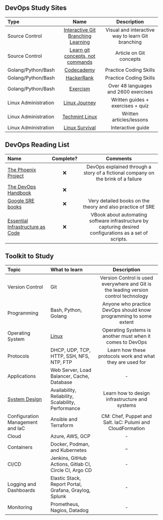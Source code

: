 ## DevOps Study Sites
Type | Name | Description
:------|:------:|:------:
Source Control | [Interactive Git Branching Learning](https://learngitbranching.js.org/) | Visual and interactive way to learn Git branching
Source Control | [Learn git concepts, not commands](https://dev.to/unseenwizzard/learn-git-concepts-not-commands-4gjc) | Article on Git concepts
Golang/Python/Bash | [Codecademy](https://www.codecademy.com/) | Practice Coding Skills
Golang/Python/Bash | [HackerRank](https://www.hackerrank.com) | Practice Coding Skills
Golang/Python/Bash | [Exercism](https://exercism.io) | Over 48 languages and 2600 exercises
Linux Administration | [Linux Journey](https://linuxjourney.com) | Written guides + exercises + quiz
Linux Administration | [Techmint Linux](https://www.tecmint.com/free-online-linux-learning-guide-for-beginners) | Written articles/lessons
Linux Administration | [Linux Survival](https://linuxsurvival.com/linux-tutorial-introduction) | Interactive guide

## DevOps Reading List
Name | Complete? | Comments
:------|:------:|:------:
[The Phoenix Project](https://www.amazon.com/Phoenix-Project-DevOps-Helping-Business/dp/1942788290) | ❌ | DevOps explained through a story of a fictional company on the brink of a failure
[The DevOps Handbook](https://www.amazon.com/dp/1942788002) | ❌ |
[Google SRE books](https://landing.google.com/sre/books) | ❌ | Very detailed books on the theory and also practice of SRE
[Essential Infrastructure as Code](https://www.manning.com/books/essential-infrastructure-as-code) | ❌ | VBook about automating software infrastructure by capturing desired configurations as a set of scripts.


## Toolkit to Study
Topic | What to learn | Description
:------|:------|:------:
Version Control | Git | Version Control is used everywhere and Git is the leading version control technology
Programming | Bash, Python, Golang | Anyone who practice DevOps should know programming to some extent
Operating System | [Linux](#operating-systems) | Operating Systems is another must when it comes to DevOps
Protocols | DHCP, UDP, TCP, HTTP, SSH, NFS, NTP, FTP | Learn how these protocols work and what they are used for
Applications | Web Server, Load Balancer, Cache, Database | - | Learn how they work and try out some implementations (e.g. MySQL for databases and httpd for web servers)
[System Design](https://github.com/bregman-arie/system-design-notebook) | Availability, Reliability, Scalability, Performance | Learn how to design infrastructure and systems
Configuration Management and IaC | Ansible and Terraform | CM: Chef, Puppet and Salt. IaC: Pulumi and CloudFormation |
Cloud | Azure, AWS, GCP | - |
Containers | Docker, Podman, and Kubernetes| _
CI/CD | Jenkins, GitHub Actions, Gitlab CI, Circle CI, Argo CD | -
Logging and Dashboards | Elastic Stack, Report Portal, Grafana, Graylog, Splunk | -
Monitoring | Prometheus, Nagios, Datadog | -
